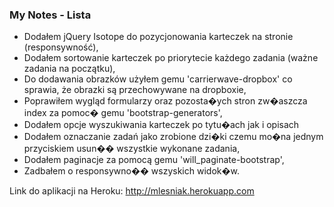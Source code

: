### My Notes - Lista

* Dodałem jQuery Isotope do pozycjonowania karteczek na stronie (responsywność),
* Dodałem sortowanie karteczek po priorytecie każdego zadania (ważne zadania na początku),
* Do dodawania obrazków użyłem gemu 'carrierwave-dropbox' co sprawia, że obrazki są przechowywane na dropboxie, 
* Poprawiłem wygląd formularzy oraz pozosta�ych stron zw�aszcza index za pomoc� gemu 'bootstrap-generators',
* Dodałem opcje wyszukiwania karteczek po tytu�ach jak i opisach
* Dodałem oznaczanie zadań jako zrobione dzi�ki czemu mo�na jednym przyciskiem usun�� wszystkie wykonane zadania,
* Dodałem paginacje za pomocą gemu 'will_paginate-bootstrap',
* Zadbałem o responsywno�� wszyskich widok�w.

Link do aplikacji na Heroku:
http://mlesniak.herokuapp.com
